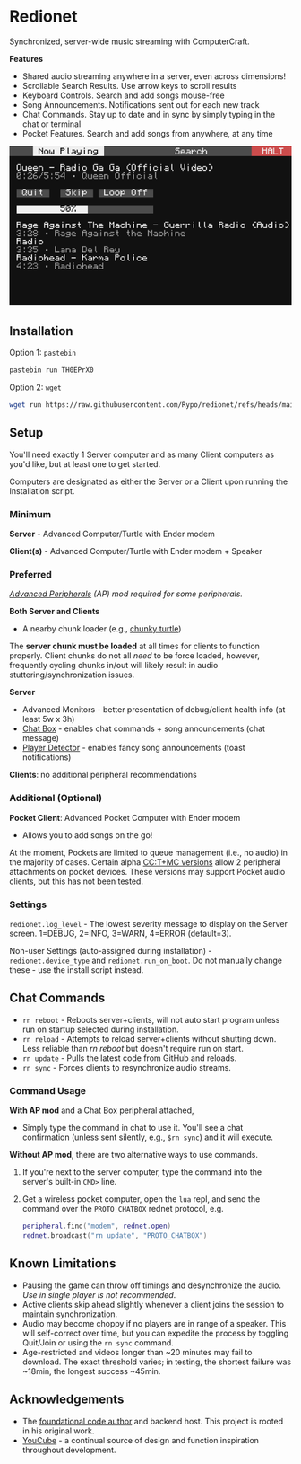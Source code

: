 # Redionet

Synchronized, server-wide music streaming with ComputerCraft.

**Features**
- Shared audio streaming anywhere in a server, even across dimensions!
- Scrollable Search Results. Use arrow keys to scroll results
- Keyboard Controls. Search and add songs mouse-free
- Song Announcements. Notifications sent out for each new track
- Chat Commands. Stay up to date and in sync by simply typing in the chat or terminal
- Pocket Features. Search and add songs from anywhere, at any time

![UI_demo](assets/ui_demo.gif)


## Installation
Option 1: `pastebin`
```sh
pastebin run TH0EPrX0
```

Option 2: `wget` 
```sh
wget run https://raw.githubusercontent.com/Rypo/redionet/refs/heads/main/install.lua
```

## Setup

You'll need exactly 1 Server computer and as many Client computers as you'd like, but at least one to get started. 

Computers are designated as either the Server or a Client upon running the Installation script.

### Minimum
**Server** - Advanced Computer/Turtle with Ender modem

**Client(s)** - Advanced Computer/Turtle with Ender modem + Speaker 

### Preferred
_[Advanced Peripherals](https://docs.advanced-peripherals.de/latest/) (AP) mod required for some peripherals._

**Both Server and Clients** 
- A nearby chunk loader (e.g., [chunky turtle](https://docs.advanced-peripherals.de/latest/turtles/chunky_turtle/))

The **server chunk must be loaded** at all times for clients to function properly.
Client chunks do not all _need_ to be force loaded, however, frequently cycling chunks in/out will likely result in audio stuttering/synchronization issues. 

**Server**
- Advanced Monitors - better presentation of debug/client health info (at least 5w x 3h)
- [Chat Box](https://docs.advanced-peripherals.de/latest/peripherals/chat_box/) - enables chat commands + song announcements (chat message)
- [Player Detector](https://docs.advanced-peripherals.de/latest/peripherals/player_detector/) - enables fancy song announcements (toast notifications)

**Clients**: no additional peripheral recommendations


### Additional (Optional)

**Pocket Client**: Advanced Pocket Computer with Ender modem
- Allows you to add songs on the go!
  
At the moment, Pockets are limited to queue management (i.e., no audio) in the majority of cases. Certain alpha [CC:T+MC versions](https://github.com/cc-tweaked/CC-Tweaked/commit/0a0c80d) allow 2 peripheral attachments on pocket devices. These versions may support Pocket audio clients, but this has not been tested. 

### Settings

`redionet.log_level` - The lowest severity message to display on the Server screen. 
1=DEBUG, 2=INFO, 3=WARN, 4=ERROR (default=3).

Non-user Settings (auto-assigned during installation) - `redionet.device_type` and `redionet.run_on_boot`. Do not manually change these - use the install script instead.

## Chat Commands
- `rn reboot` - Reboots server+clients, will not auto start program unless run on startup selected during installation.
- `rn reload` - Attempts to reload server+clients without shutting down. Less reliable than _rn reboot_ but doesn't require run on start. 
- `rn update` - Pulls the latest code from GitHub and reloads.
- `rn sync`   - Forces clients to resynchronize audio streams.

### Command Usage

**With AP mod** and a Chat Box peripheral attached,
- Simply type the command in chat to use it. You'll see a chat confirmation (unless sent silently, e.g., `$rn sync`) and it will execute.

**Without AP mod**, there are two alternative ways to use commands.
1. If you're next to the server computer, type the command into the server's built-in `CMD>` line.
   
2. Get a wireless pocket computer, open the `lua` repl, and send the command over the `PROTO_CHATBOX` rednet protocol, e.g.
    ```lua
    peripheral.find("modem", rednet.open)
    rednet.broadcast("rn update", "PROTO_CHATBOX")
    ```

## Known Limitations
- Pausing the game can throw off timings and desynchronize the audio. *Use in single player is not recommended*.
- Active clients skip ahead slightly whenever a client joins the session to maintain synchronization.
- Audio may become choppy if no players are in range of a speaker. This will self-correct over time, but you can expedite the process by toggling Quit/Join or using the `rn sync` command. 
- Age-restricted and videos longer than ~20 minutes may fail to download. The exact threshold varies; in testing, the shortest failure was ~18min, the longest success ~45min.

## Acknowledgements
- The [foundational code author](https://github.com/terreng/computercraft-streaming-music) and backend host. This project is rooted in his original work. 
- [YouCube](https://github.com/CC-YouCube/client) - a continual source of design and function inspiration throughout development.
